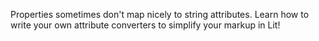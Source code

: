 Properties sometimes don't map nicely to string attributes. Learn how to write your own attribute converters to simplify your markup in Lit!
